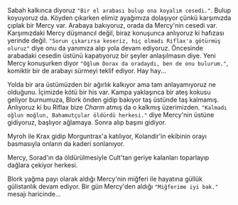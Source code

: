 Sabah kalkınca diyoruz `"Bir el arabası bulup ona koyalım cesedi."`. Bulup koyuyoruz da. Köyden çıkarken elimiz ayağımıza dolaşıyor çünkü karşımızda çıplak bir Mercy var. Arabaya bakıyoruz, orada da Mercy'nin cesedi var. Karşımızdaki Mercy düşmancıl değil, biraz konuşunca anlıyoruz ki hafızası yerinde değil. `"Sorun çıkarırsa keseriz, hiç olmadı Riflax'a götürmüş oluruz"` diye onu da yanımıza alıp yola devam ediyoruz. Öncesinde arabadaki cesedin üstünü kapatıyoruz bir şeyler anlaşılmasın diye. Yeni Mercy konuşurken diyor `"Oğlum Dorax da oradaydı, ben de onu bulurum."`, komiktir bir de arabayı sürmeyi teklif ediyor. Hay hay...  
  
Yolda bir ara üstümüzden bir ağırlık kalkıyor ama tam anlayamıyoruz ne olduğunu. İçimizde kötü bir his var. Kampa yaklaşınca bir ateş kokusu geliyor burnumuza, Blork önden gidip bakıyor taş üstünde taş kalmamış. Anlıyoruz ki bu Riflax bize *Charm* atmış da o kalkmış üzerimizden. `"Kalmadı oğlun moğlun, Bahamutçular öldürdü herkesi."` diye Mercy'nin üstüne gidiyoruz, başlıyor ağlamaya. Sonra alıp başını gidiyor.  
  
Myroh ile Krax gidip Morguntrax'a katılıyor, Kolandir'in ekibinin orayı basmasıyla onların da kaderi sonlanıyor.  
  
Mercy, Sorad'ın da öldürülmesiyle Cult'tan geriye kalanları toparlayıp dağlara çekiyor herkesi.  
  
Blork yağma payı olarak aldığı Mercy'nin miğferi ile hayatına güllük gülistanlık devam ediyor. Bir gün Mercy'den aldığı `"Miğferime iyi bak."` mesajı haricinde...